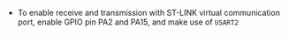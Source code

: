 - To enable receive and transmission with ST-LINK virtual communication port, 
enable GPIO pin PA2 and PA15, and make use of `USART2`
